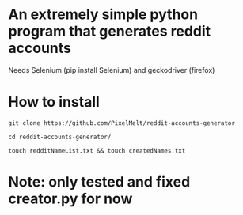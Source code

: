 
# An extremely simple python program that generates reddit accounts

Needs Selenium (pip install Selenium) and geckodriver (firefox)

# How to install

```git clone https://github.com/PixelMelt/reddit-accounts-generator```

```cd reddit-accounts-generator/```

```touch redditNameList.txt && touch createdNames.txt```




# Note: only tested and fixed creator.py for now
